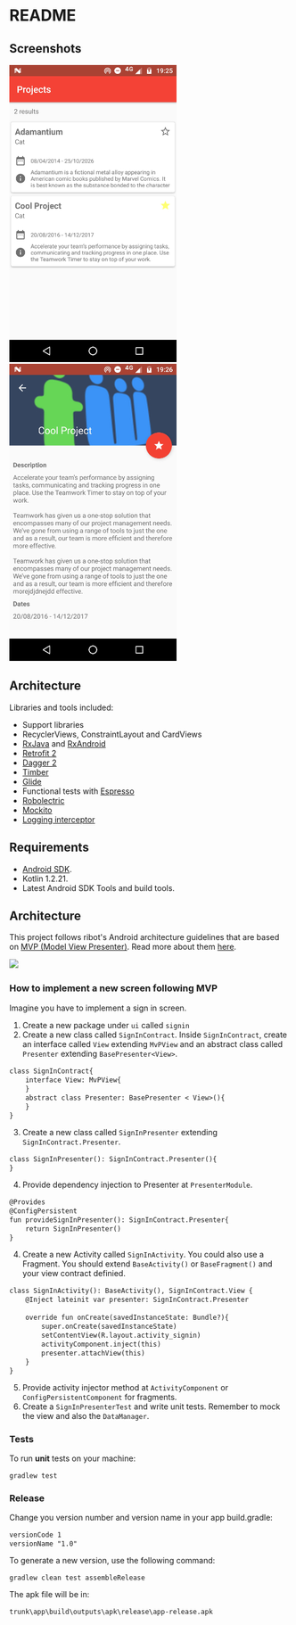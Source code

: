 # README

## Screenshots

![](https://github.com/maiconhellmann/teamwork-sample/blob/master/images/ss01.jpg)
![](https://github.com/maiconhellmann/teamwork-sample/blob/master/images/ss02.jpg)


## Architecture
Libraries and tools included:

- Support libraries
- RecyclerViews, ConstraintLayout and CardViews
- [RxJava](https://github.com/ReactiveX/RxJava) and [RxAndroid](https://github.com/ReactiveX/RxAndroid) 
- [Retrofit 2](http://square.github.io/retrofit/)
- [Dagger 2](http://google.github.io/dagger/)
- [Timber](https://github.com/JakeWharton/timber)
- [Glide](https://github.com/bumptech/glide)
- Functional tests with [Espresso](https://google.github.io/android-testing-support-library/docs/espresso/index.html)
- [Robolectric](http://robolectric.org/)
- [Mockito](http://mockito.org/)
- [Logging interceptor](https://github.com/square/okhttp/tree/master/okhttp-logging-interceptor)

## Requirements

- [Android SDK](http://developer.android.com/sdk/index.html).
- Kotlin 1.2.21.
- Latest Android SDK Tools and build tools.

## Architecture

This project follows ribot's Android architecture guidelines that are based on [MVP (Model View Presenter)](https://en.wikipedia.org/wiki/Model%E2%80%93view%E2%80%93presenter). Read more about them [here](https://github.com/ribot/android-guidelines/blob/master/architecture_guidelines/android_architecture.md). 

![](https://github.com/ribot/android-guidelines/raw/master/architecture_guidelines/architecture_diagram.png)

### How to implement a new screen following MVP

Imagine you have to implement a sign in screen. 

1. Create a new package under `ui` called `signin`
2. Create a new class called `SignInContract`. Inside `SignInContract`, create an interface called 
`View` extending `MvPView` and an abstract class called `Presenter` extending `BasePresenter<View>`.
```
class SignInContract{
    interface View: MvPView{
    }
    abstract class Presenter: BasePresenter < View>(){
    }
}
```
3. Create a new class called `SignInPresenter` extending `SignInContract.Presenter`.
```
class SignInPresenter(): SignInContract.Presenter(){
}
```
4. Provide dependency injection to Presenter at `PresenterModule`.  
```
@Provides
@ConfigPersistent
fun provideSignInPresenter(): SignInContract.Presenter{
    return SignInPresenter()
}
```
4. Create a new Activity called `SignInActivity`. You could also use a Fragment. You should extend
`BaseActivity()` or `BaseFragment()` and your view contract definied.
```
class SignInActivity(): BaseActivity(), SignInContract.View {
    @Inject lateinit var presenter: SignInContract.Presenter
    
    override fun onCreate(savedInstanceState: Bundle?){
        super.onCreate(savedInstanceState)
        setContentView(R.layout.activity_signin)
        activityComponent.inject(this)
        presenter.attachView(this)
    }
}
```
5. Provide activity injector method at `ActivityComponent` or `ConfigPersistentComponent` for fragments.
6. Create a `SignInPresenterTest` and write unit tests. Remember to mock the view and also the `DataManager`.

### Tests

To run **unit** tests on your machine:

``` 
gradlew test
``` 

### Release  
Change you version number and version name in your app build.gradle:
``` 
versionCode 1
versionName "1.0"
``` 
To generate a new version, use the following command:
``` 
gradlew clean test assembleRelease
``` 
The apk file will be in:
```
trunk\app\build\outputs\apk\release\app-release.apk
```
